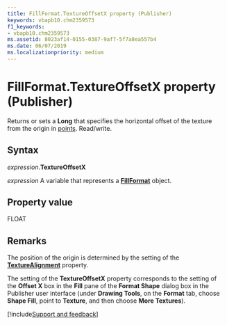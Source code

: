 ```yaml
---
title: FillFormat.TextureOffsetX property (Publisher)
keywords: vbapb10.chm2359573
f1_keywords:
- vbapb10.chm2359573
ms.assetid: 8023af14-0155-0387-9af7-5f7a8ea557b4
ms.date: 06/07/2019
ms.localizationpriority: medium
---
```



# FillFormat.TextureOffsetX property (Publisher)

Returns or sets a **Long** that specifies the horizontal offset of the texture from the origin in [points](../language/glossary/vbe-glossary.md#point). Read/write.


## Syntax

_expression_.**TextureOffsetX**

_expression_ A variable that represents a **[FillFormat](publisher.fillformat.md)** object.


## Property value

FLOAT


## Remarks

The position of the origin is determined by the setting of the **[TextureAlignment](Publisher.fillformat.texturealignment.md)** property.

The setting of the **TextureOffsetX** property corresponds to the setting of the **Offset X** box in the **Fill** pane of the **Format Shape** dialog box in the Publisher user interface (under **Drawing Tools**, on the **Format** tab, choose **Shape Fill**, point to **Texture**, and then choose **More Textures**).



[!include[Support and feedback](~/includes/feedback-boilerplate.md)]